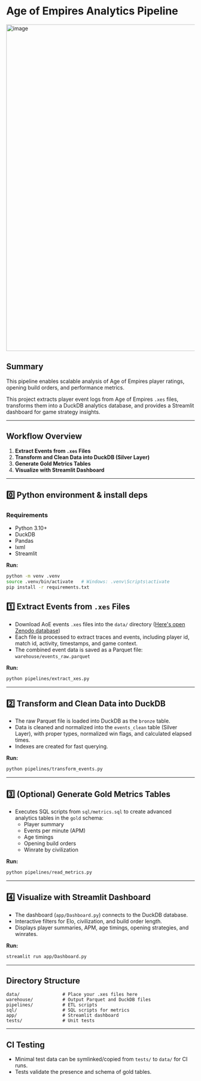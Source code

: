 # Age of Empires Analytics Pipeline
<img width="1704" height="872" alt="image" src="https://github.com/user-attachments/assets/6b347fb8-e336-4244-a0f3-b239a36fb036" />


## Summary

This pipeline enables scalable analysis of Age of Empires player ratings, opening build orders, and performance metrics.

This project extracts player event logs from Age of Empires `.xes` files, transforms them into a DuckDB analytics database, and provides a Streamlit dashboard for game strategy insights.

---

## Workflow Overview

1. **Extract Events from `.xes` Files**
2. **Transform and Clean Data into DuckDB (Silver Layer)**
3. **Generate Gold Metrics Tables**
4. **Visualize with Streamlit Dashboard**

---
## 0️⃣ Python environment & install deps
### Requirements

- Python 3.10+
- DuckDB
- Pandas
- lxml
- Streamlit

**Run:**
```bash
python -m venv .venv
source .venv/bin/activate   # Windows: .venv\Scripts\activate
pip install -r requirements.txt
```

## 1️⃣ Extract Events from `.xes` Files

- Download AoE events `.xes` files into the `data/` directory ([Here's open Zenodo database](https://zenodo.org/records/11060884))
- Each file is processed to extract traces and events, including player id, match id, activity, timestamps, and game context.
- The combined event data is saved as a Parquet file:
  `warehouse/events_raw.parquet`

**Run:**
```bash
python pipelines/extract_xes.py
```

---

## 2️⃣ Transform and Clean Data into DuckDB

- The raw Parquet file is loaded into DuckDB as the `bronze` table.
- Data is cleaned and normalized into the `events_clean` table (Silver Layer), with proper types, normalized win flags, and calculated elapsed times.
- Indexes are created for fast querying.

**Run:**
```bash
python pipelines/transform_events.py
```

---

## 3️⃣ (Optional) Generate Gold Metrics Tables

- Executes SQL scripts from `sql/metrics.sql` to create advanced analytics tables in the `gold` schema:
  - Player summary
  - Events per minute (APM)
  - Age timings
  - Opening build orders
  - Winrate by civilization

**Run:**
```bash
python pipelines/read_metrics.py
```

---

## 4️⃣ Visualize with Streamlit Dashboard

- The dashboard (`app/Dashboard.py`) connects to the DuckDB database.
- Interactive filters for Elo, civilization, and build order length.
- Displays player summaries, APM, age timings, opening strategies, and winrates.

**Run:**
```bash
streamlit run app/Dashboard.py
```

---

## Directory Structure

```
data/                # Place your .xes files here
warehouse/           # Output Parquet and DuckDB files
pipelines/           # ETL scripts
sql/                 # SQL scripts for metrics
app/                 # Streamlit dashboard
tests/               # Unit tests
```

---


## CI Testing

- Minimal test data can be symlinked/copied from `tests/` to `data/` for CI runs.
- Tests validate the presence and schema of gold tables.
